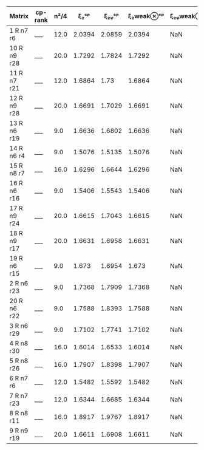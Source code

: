 |Matrix| cp-rank| n²/4| ξ₂ᶜᵖ|  ξ₂ᵩᶜᵖ| ξ₂weak⊗ᶜᵖ|ξ₂ᵩweak⊗ᶜᵖ| ξ₂⊗ᶜᵖ|ξ₂ᵩ⊗ᶜᵖ| ξ₂ᵩ⊗ᶜᵖ + xᵢxⱼ|  
|---|---|---|---|---|---|---|---|---|---|  
|1 R n7 r6| ___ | 12.0| 2.0394| 2.0859| 2.0394|NaN|5.9996|NaN|NaN | 
|10 R n9 r28| ___ | 20.0| 1.7292| 1.7824| 1.7292|NaN|9.0|NaN|NaN | 
|11 R n7 r21| ___ | 12.0| 1.6864| 1.73| 1.6864|NaN|7.0|NaN|NaN | 
|12 R n9 r28| ___ | 20.0| 1.6691| 1.7029| 1.6691|NaN|9.0|NaN|NaN | 
|13 R n6 r19| ___ | 9.0| 1.6636| 1.6802| 1.6636|NaN|6.0|NaN|NaN | 
|14 R n6 r4| ___ | 9.0| 1.5076| 1.5135| 1.5076|NaN|4.0|NaN|NaN | 
|15 R n8 r7| ___ | 16.0| 1.6296| 1.6644| 1.6296|NaN|6.9999|NaN|NaN | 
|16 R n6 r16| ___ | 9.0| 1.5406| 1.5543| 1.5406|NaN|6.0|NaN|NaN | 
|17 R n9 r24| ___ | 20.0| 1.6615| 1.7043| 1.6615|NaN|9.0|NaN|NaN | 
|18 R n9 r17| ___ | 20.0| 1.6631| 1.6958| 1.6631|NaN|9.0|NaN|NaN | 
|19 R n6 r15| ___ | 9.0| 1.673| 1.6954| 1.673|NaN|6.0|NaN|NaN | 
|2 R n6 r23| ___ | 9.0| 1.7368| 1.7909| 1.7368|NaN|6.0|NaN|NaN | 
|20 R n6 r22| ___ | 9.0| 1.7588| 1.8393| 1.7588|NaN|6.0|NaN|NaN | 
|3 R n6 r29| ___ | 9.0| 1.7102| 1.7741| 1.7102|NaN|6.0|NaN|NaN | 
|4 R n8 r30| ___ | 16.0| 1.6014| 1.6533| 1.6014|NaN|8.0|NaN|NaN | 
|5 R n8 r26| ___ | 16.0| 1.7907| 1.8398| 1.7907|NaN|8.0|NaN|NaN | 
|6 R n7 r6| ___ | 12.0| 1.5482| 1.5592| 1.5482|NaN|6.0|NaN|NaN | 
|7 R n7 r23| ___ | 12.0| 1.6344| 1.6685| 1.6344|NaN|7.0|NaN|NaN | 
|8 R n8 r11| ___ | 16.0| 1.8917| 1.9767| 1.8917|NaN|7.999|NaN|NaN | 
|9 R n9 r19| ___ | 20.0| 1.6611| 1.6908| 1.6611|NaN|9.0|NaN|NaN | 
